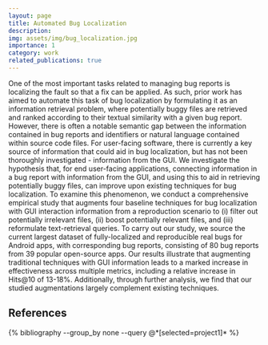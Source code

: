 ```yaml
---
layout: page
title: Automated Bug Localization
description: 
img: assets/img/bug_localization.jpg
importance: 1
category: work
related_publications: true
---
```


One of the most important tasks related to managing bug reports is localizing the fault so that a fix can be applied. As such, prior work has aimed to automate this task of bug localization by formulating it as an information retrieval problem, where potentially buggy files are retrieved and ranked according to their textual similarity with a given bug report. However, there is often a notable semantic gap between the information contained in bug reports and identifiers or natural language contained within source code files. For user-facing software, there is currently a key source of information that could aid in bug localization, but has not been thoroughly investigated - information from the GUI.
We investigate the hypothesis that, for end user-facing applications, connecting information in a bug report with information from the GUI, and using this to aid in retrieving potentially buggy files, can improve upon existing techniques for bug localization. To examine this phenomenon, we conduct a comprehensive empirical study that augments four baseline techniques for bug localization with GUI interaction information from a reproduction scenario to (i) filter out potentially irrelevant files, (ii) boost potentially relevant files, and (iii) reformulate text-retrieval queries. To carry out our study, we source the current largest dataset of fully-localized and reproducible real bugs for Android apps, with corresponding bug reports, consisting of 80 bug reports from 39 popular open-source apps. Our results illustrate that augmenting traditional techniques with GUI information leads to a marked increase in effectiveness across multiple metrics, including a relative increase in Hits@10 of 13-18%. Additionally, through further analysis, we find that our studied augmentations largely complement existing techniques.


<h2>References</h2>
<div class="publications">
  {% bibliography --group_by none --query @*[selected=project1]* %}
</div>
